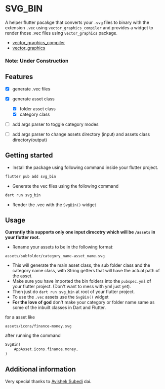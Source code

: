 <!--
This README describes the package. If you publish this package to pub.dev,
this README's contents appear on the landing page for your package.

For information about how to write a good package README, see the guide for
[writing package pages](https://dart.dev/tools/pub/writing-package-pages).

For general information about developing packages, see the Dart guide for
[creating packages](https://dart.dev/guides/libraries/create-packages)
and the Flutter guide for
[developing packages and plugins](https://flutter.dev/to/develop-packages).
-->


# SVG_BIN
A helper flutter pacakge that converts your `.svg` files to binary with the extension `.vec` using `vector_graphics_compiler` and provides a widget to render those .vec files using `vector_graphics` package.
- [vector_graphics_compiler](pub.dev/packages/vector_graphics_compiler)
- [vector_graphics](https://pub.dev/packages/vector_graphics)
### Note: **Under Construction**

## Features
- [x] generate .vec files
- [x] generate  asset class
    - [x] folder asset class 
    - [x] category class
- [ ] add args parser to toggle category modes
- [ ] add args parser to change assets directory (input) and assets class directory(output)



## Getting started

- Install the package using following command inside your flutter project.

``` bash
flutter pub add svg_bin
```

- Generate the vec files using the following command
``` bash
dart run svg_bin
```

- Render the .vec with the `SvgBin()` widget


## Usage

**Currently this supports only one input direcotry which will be `/assets` in your flutter root.**
- Rename your assets to be in the following format:
```
assets/subfolder/category_name-asset_name.svg
```
- This will generate the main asset class, the sub folder class and the category name class, with String getters that will have the actual path of the asset.
- Make sure you have imported the bin folders into the `pubspec.yml` of your flutter project. (Don't want to mess with yml just yet).
- Then just do `dart run svg_bin` at root of your flutter project.
- To use the `.vec` assets use the `SvgBin()` widget
- **For the love of god** don't make your category or folder name same as some of the inbuilt classes in Dart and Flutter.

for a asset like 
```
assets/icons/finance-money.svg
```
after running the command
```dart
SvgBin(
    AppAsset.icons.finance.money,
)
```

## Additional information

Very special thanks to [Avishek Subedi](https://github.com/Avishek-Subedi) dai.


